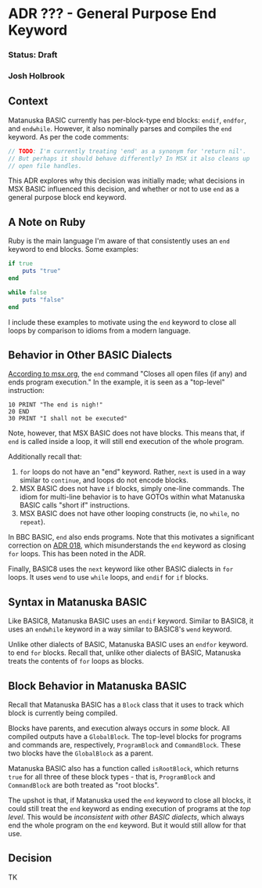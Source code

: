 # ADR ??? - General Purpose End Keyword

### Status: Draft

### Josh Holbrook

## Context

Matanuska BASIC currently has per-block-type end blocks: `endif`, `endfor`, and `endwhile`. However, it also nominally parses and compiles the `end` keyword. As per the code comments:

```typescript
// TODO: I'm currently treating 'end' as a synonym for 'return nil'.
// But perhaps it should behave differently? In MSX it also cleans up
// open file handles.
```

This ADR explores why this decision was initially made; what decisions in MSX BASIC influenced this decision, and whether or not to use `end` as a general purpose block end keyword.

## A Note on Ruby

Ruby is the main language I'm aware of that consistently uses an `end` keyword to end blocks. Some examples:

```ruby
if true
    puts "true"
end
```

```ruby
while false
    puts "false"
end
```

I include these examples to motivate using the `end` keyword to close all loops by comparison to idioms from a modern language.

## Behavior in Other BASIC Dialects

[According to msx.org](https://www.msx.org/wiki/END), the `end` command "Closes all open files (if any) and ends program execution." In the example, it is seen as a "top-level" instruction:

```basic
10 PRINT "The end is nigh!"
20 END
30 PRINT "I shall not be executed"
```

Note, however, that MSX BASIC does not have blocks. This means that, if `end` is called inside a loop, it will still end execution of the whole program.

Additionally recall that:

1. `for` loops do not have an "end" keyword. Rather, `next` is used in a way similar to `continue`, and loops do not encode blocks.
2. MSX BASIC does not have `if` blocks, simply one-line commands. The idiom for multi-line behavior is to have GOTOs within what Matanuska BASIC calls "short if" instructions.
3. MSX BASIC does not have other looping constructs (ie, no `while`, no `repeat`).

In BBC BASIC, `end` also ends programs. Note that this motivates a significant correction on [ADR 018](./018-looping-syntax.md), which misunderstands the `end` keyword as closing `for` loops. This has been noted in the ADR.

Finally, BASIC8 uses the `next` keyword like other BASIC dialects in `for` loops. It uses `wend` to use `while` loops, and `endif` for `if` blocks.

## Syntax in Matanuska BASIC

Like BASIC8, Matanuska BASIC uses an `endif` keyword. Similar to BASIC8, it uses an `endwhile` keyword in a way similar to BASIC8's `wend` keyword.

Unlike other dialects of BASIC, Matanuska BASIC uses an `endfor` keyword. to end `for` blocks. Recall that, unlike other dialects of BASIC, Matanuska treats the contents of `for` loops as blocks.

## Block Behavior in Matanuska BASIC

Recall that Matanuska BASIC has a `Block` class that it uses to track which block is currently being compiled.

Blocks have parents, and execution always occurs in _some_ block. All compiled outputs have a `GlobalBlock`. The top-level blocks for programs and commands are, respectively, `ProgramBlock` and `CommandBlock`. These two blocks have the `GlobalBlock` as a parent.

Matanuska BASIC also has a function called `isRootBlock`, which returns `true` for all three of these block types - that is, `ProgramBlock` and `CommandBlock` are both treated as "root blocks".

The upshot is that, if Matanuska used the `end` keyword to close all blocks, it could still treat the `end` keyword as ending execution of programs at the _top level_. This would be _inconsistent with other BASIC dialects_, which always end the whole program on the `end` keyword. But it would still allow for that use.

## Decision

TK
